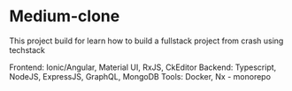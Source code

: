 # Medium-clone
This project build for learn how to build a fullstack project from crash using techstack

Frontend: Ionic/Angular, Material UI, RxJS, CkEditor
Backend: Typescript, NodeJS, ExpressJS, GraphQL, MongoDB
Tools: Docker, Nx - monorepo

